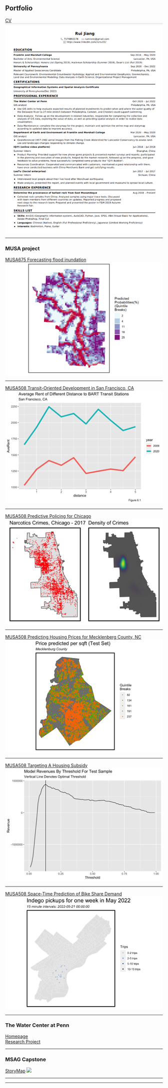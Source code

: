 ## Portfolio

[CV](/pdf/RuiJiangCV.pdf)
<img src="images/cv.png?raw=true"/>

---

### MUSA project

[MUSA675 Forecasting flood inundation](/pdf/MUSA675Midterm.html)
<img src="images/MUSA675Midterm.png?raw=true"/>

---
[MUSA508 Transit-Oriented Development in San Francisco, CA](/pdf/MUSA508HW2.html)
<img src="images/MUSA508HW2.png?raw=true"/>

---
[MUSA508 Predictive Policing for Chicago](/pdf/MUSA508HW3.html)
<img src="images/MUSA508HW3.png?raw=true"/>

---
[MUSA508 Predicting Housing Prices for Mecklenberg County, NC](/pdf/MUSA508Midterm.html)
<img src="images/MUSA508Midterm.png?raw=true"/>

---
[MUSA508 Targeting A Housing Subsidy](/pdf/MUSA508HW4.html)
<img src="images/MUSA508HW4.png?raw=true"/>

---
[MUSA508 Space-Time Prediction of Bike Share Demand](/pdf/MUSA508HW5.html)
<img src="images/MUSA508HW5.gif?raw=true"/>

---


### The Water Center at Penn

[Homepage](https://watercenter.sas.upenn.edu/)
<br>
[Research Project](https://watercenter.sas.upenn.edu/research/projects/)

---

### MSAG Capstone

[StoryMap](https://arcg.is/1HGiDX0)
<img src="images/StoryMap.jpg?raw=true"/>

---

---
<p style="font-size:11px">
